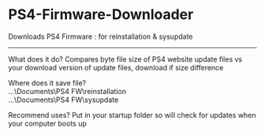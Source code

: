 # PS4-Firmware-Downloader
Downloads PS4 Firmware : for reinstallation & sysupdate
<hr>
What does it do? Compares byte file size of PS4 website update files vs your download version of update files, download if size difference

Where does it save file?<br>
...\Documents\PS4 FW\reinstallation<br>
...\Documents\PS4 FW\sysupdate<br>

Recommend uses? Put in your startup folder so will check for updates when your computer boots up
